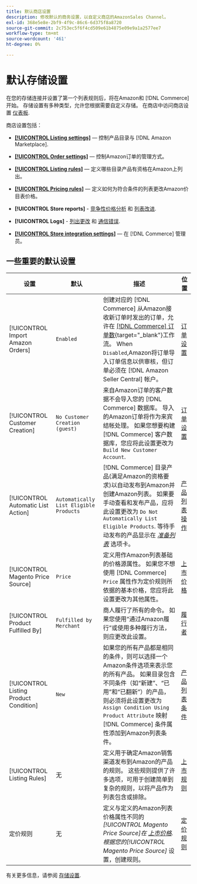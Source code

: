 ```yaml
---
title: 默认商店设置
description: 修改默认的商务设置，以自定义商店的AmazonSales Channel。
exl-id: 368e5e8e-2bf9-4f9c-86c6-6d375f8a8720
source-git-commit: 2c753ec5f6f4cd509e61b4875e09e9a1a2577ee7
workflow-type: tm+mt
source-wordcount: '461'
ht-degree: 0%

---
```


# 默认存储设置

在您的存储连接并设置了第一个列表规则后，将在Amazon和 [!DNL Commerce] 开始。 存储设置有多种类型，允许您根据需要自定义存储。 在商店中访问商店设置 [仪表板](./amazon-store-dashboard.md).

商店设置包括：

- [**[!UICONTROL Listing settings]**](./listing-settings.md)  — 控制产品目录与 [!DNL Amazon Marketplace].

- [**[!UICONTROL Order settings]**](./order-settings.md)  — 控制Amazon订单的管理方式。

- [**[!UICONTROL Listing rules]**](./listing-rules.md)  — 定义哪些目录产品有资格在Amazon上列出。

- [**[!UICONTROL Pricing rules]**](./pricing-products.md)  — 定义如何为符合条件的列表更改Amazon价目表价格。

- **[!UICONTROL Store reports]** - [竞争性价格分析](./competitive-price-analysis.md) 和 [列表改进](./listing-improvements.md).

- **[!UICONTROL Logs]** - [列出更改](./listing-changes-log.md) 和 [通信错误](./communication-errors-log.md).

- [**[!UICONTROL Store integration settings]**](./store-integration-settings.md)  — 在 [!DNL Commerce] 管理员。

## 一些重要的默认设置

| 设置 | 默认 | 描述 | 位置 |
|--- |--- |--- |--- |
| [!UICONTROL Import Amazon Orders] | `Enabled` | 创建对应的 [!DNL Commerce] 从Amazon接收新订单时发出的订单，允许在 [[!DNL Commerce] 订单数](https://docs.magento.com/user-guide/sales/orders.html){target=&quot;_blank&quot;}工作流。 When `Disabled`,Amazon将订单导入订单信息以供审核，但订单必须在 [!DNL Amazon Seller Central] 帐户。 | [订单设置](./order-settings.md) |
| [!UICONTROL Customer Creation] | `No Customer Creation (guest)` | 来自Amazon订单的客户数据不会导入您的 [!DNL Commerce] 数据库。 导入的Amazon订单将作为来宾结帐处理。 如果您想要构建 [!DNL Commerce] 客户数据库，您应将此设置更改为 `Build New Customer Account`. | [订单设置](./order-settings.md) |
| [!UICONTROL Automatic List Action] | `Automatically List Eligible Products` | [!DNL Commerce] 目录产品(满足Amazon的资格要求)以自动发布到Amazon并创建Amazon列表。 如果要手动查看和发布产品，应将此设置更改为 `Do Not Automatically List Eligible Products`. 等待手动发布的产品显示在 [_准备列表_](./ready-to-list.md) 选项卡。 | [产品列表操作](./product-listing-actions.md) |
| [!UICONTROL Magento Price Source] | `Price` | 定义用作Amazon列表基础的价格源属性。 如果您不想使用 [!DNL Commerce] `Price` 属性作为定价规则所依据的基本价格，您应将此设置更改为其他属性。 | [上市价格](./listing-price.md) |
| [!UICONTROL Product Fulfilled By] | `Fulfilled by Merchant` | 商人履行了所有的命令。 如果您使用“通过Amazon履行”或使用多种履行方法，则应更改此设置。 | [履行者](./listing-price.md) |
| [!UICONTROL Listing Product Condition] | `New` | 如果您的所有产品都是相同的条件，则可以选择一个Amazon条件选项来表示您的所有产品。 如果目录包含不同条件（如“新建”、“已用”和“已翻新”）的产品，则必须将此设置更改为 `Assign Condition Using Product Attribute` 映射 [!DNL Commerce] 条件属性添加到Amazon列表条件。 | [产品列表条件](./product-listing-condition.md) |
| [!UICONTROL Listing Rules] | 无 | 定义用于确定Amazon销售渠道发布到Amazon的产品的规则。 这些规则提供了许多选项，可用于创建简单到复杂的规则，以将产品作为列表包含或排除。 | [上市规则](./listing-rules.md) |
| 定价规则 | 无 | 定义与定义的Amazon列表价格属性不同的 _[!UICONTROL Magento Price Source]_在 [上市价格](./listing-price.md). 根据您的_[!UICONTROL Magento Price Source]_ 设置，创建规则。 | [定价规则](./pricing-products.md) |

有关更多信息，请参阅 [存储设置](./ob-store-review.md).
